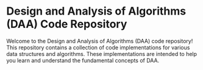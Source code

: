 # Design and Analysis of Algorithms (DAA) Code Repository

Welcome to the Design and Analysis of Algorithms (DAA) code repository! 
This repository contains a collection of code implementations for various data structures and algorithms. 
These implementations are intended to help you learn and understand the fundamental concepts of DAA.
